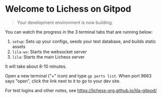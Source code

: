 # Welcome to Lichess on Gitpod

> Your development environment is now building.

You can watch the progress in the 3 terminal tabs that are running below:

1. `setup`: Sets up your configs, seeds your test database, and builds static assets
2. `lila-ws`: Starts the websocket server
3. `lila`: Starts the main Lichess server

It will take about 8-10 minutes.

Open a new terminal ("+" icon) and type `gp ports list`. When port 9663 says "open", click the link next to it to go to your dev site.

For test logins and other notes, see https://lichess-org.github.io/lila-gitpod/
